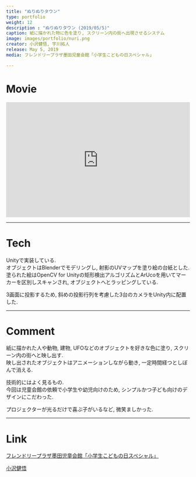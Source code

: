 ```yaml
---
title: "ぬりぬりタウン"
type: portfolio
weight: 12
description : "ぬりぬりタウン (2019/05/5)"
caption: 紙に描かれた物に色を塗り, スクリーン内の街へ出現させるシステム
image: images/portfolio/nuri.png
creator: 小沢健悟, 宇川拓人
release: May 5, 2019
media: フレンドリープラザ墨田児童会館「小学生こどもの日スペシャル」

---
```

# Movie
<iframe width = "100%" height = "315" src="https://www.youtube.com/embed/vM6VySQnM2E" frameborder="0" allow="accelerometer; autoplay; encrypted-media; gyroscope; picture-in-picture" allowfullscreen></iframe>

---
# Tech
Unityで実装している.<br>
オブジェクトはBlenderでモデリングし, 射影のUVマップを塗り絵の台紙とした. <br>
塗られた絵はOpenCV for Unityの矩形検出アルゴリズムとArUcoを用いてマーカーを区別しスキャンされ, オブジェクトへとラッピングしている. <br>

3画面に投影するため, 斜めの投影行列を考慮した3台のカメラをUnity内に配置した. <br>

---
# Comment
紙に描かれた人や動物, 建物, UFOなどのオブジェクトを好きな色に塗り, スクリーン内の街へと映し出す. <br>
映し出されたオブジェクトはアニメーションしながら動き, 一定時間経つとしぼんで消える. <br>

技術的にはよく見るもの. <br>
今回は児童会館の依頼で小学生や幼児向けのため, シンプルかつ子ども向けのデザインにこだわった. <br>

プロジェクターが光るだけで喜ぶ子がいるなど, 微笑ましかった. <br>

---
# Link
<a href= https://fukushi.unchusha.com/sumida/otayori/20190505shogakusei.pdf target=”_blank”>フレンドリープラザ墨田児童会館「小学生こどもの日スペシャル」</a> 

<a href= https://zawazawagh.github.io/zawazawa/ target=”_blank”>小沢健悟</a>